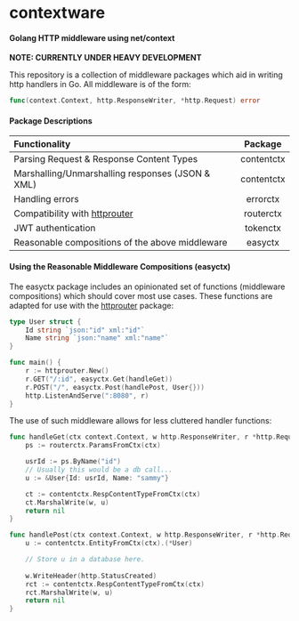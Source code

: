 # contextware

#### Golang HTTP middleware using net/context
**NOTE: CURRENTLY UNDER HEAVY DEVELOPMENT**

This repository is a collection of middleware packages which aid in writing http handlers in Go. All middleware is of the form:
```Go
func(context.Context, http.ResponseWriter, *http.Request) error
```

#### Package Descriptions
| Functionality | Package |
|:--------------|:--------:|
| Parsing Request & Response Content Types | contentctx |
| Marshalling/Unmarshalling responses (JSON & XML) | contentctx |
| Handling errors | errorctx |
| Compatibility with [httprouter](https://github.com/julienschmidt/httprouter) | routerctx |
| JWT authentication | tokenctx |
| Reasonable compositions of the above middleware | easyctx |

#### Using the Reasonable Middleware Compositions (easyctx)
The easyctx package includes an opinionated set of functions (middleware compositions) which should cover most use cases. These functions are adapted for use with the [httprouter](https://github.com/julienschmidt/httprouter) package:
```Go
type User struct {
    Id string `json:"id" xml:"id"`
    Name string `json:"name" xml:"name"`
}

func main() {
    r := httprouter.New()
    r.GET("/:id", easyctx.Get(handleGet))
    r.POST("/", easyctx.Post(handlePost, User{}))
    http.ListenAndServe(":8080", r)
}
```
The use of such middleware allows for less cluttered handler functions:
```Go
func handleGet(ctx context.Context, w http.ResponseWriter, r *http.Request) error {
    ps := routerctx.ParamsFromCtx(ctx)

    usrId := ps.ByName("id")
    // Usually this would be a db call...
    u := &User{Id: usrId, Name: "sammy"}

    ct := contentctx.RespContentTypeFromCtx(ctx)
    ct.MarshalWrite(w, u)
    return nil
}

func handlePost(ctx context.Context, w http.ResponseWriter, r *http.Request) error {
    u := contentctx.EntityFromCtx(ctx).(*User)

    // Store u in a database here.
    
    w.WriteHeader(http.StatusCreated)
    rct := contentctx.RespContentTypeFromCtx(ctx)
    rct.MarshalWrite(w, u)
    return nil
}
```
